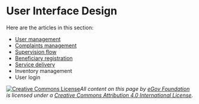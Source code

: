 # User Interface Design

Here are the articles in this section:

* [User management](user-interface-design/user-management.md)
* [Complaints management](user-interface-design/complaints-management.md)
* [Supervision flow](user-interface-design/supervision-flow.md)
* [Beneficiary registration](user-interface-design/beneficiary-registration.md)
* [Service delivery](user-interface-design/service-delivery.md)
* Inventory management
* User login



[![Creative Commons License](https://i.creativecommons.org/l/by/4.0/80x15.png)_​_](http://creativecommons.org/licenses/by/4.0/)_All content on this page by_ [_eGov Foundation_](https://egov.org.in/) _is licensed under a_ [_Creative Commons Attribution 4.0 International License_](http://creativecommons.org/licenses/by/4.0/)_._

